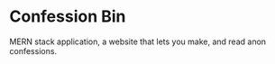 # Confession Bin

MERN stack application, a website that lets you make, and read anon confessions.

